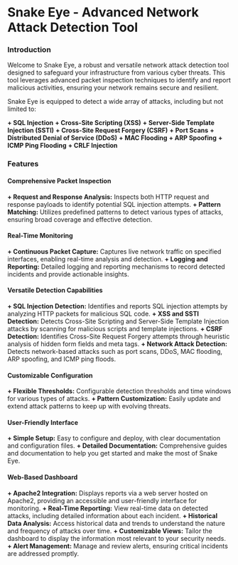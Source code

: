 # Snake Eye - Advanced Network Attack Detection Tool
### Introduction

Welcome to Snake Eye, a robust and versatile network attack detection tool designed to safeguard your infrastructure from various cyber threats. This tool leverages advanced packet inspection techniques to identify and report malicious activities, ensuring your network remains secure and resilient.

Snake Eye is equipped to detect a wide array of attacks, including but not limited to:

  **+ SQL Injection**
  **+ Cross-Site Scripting (XSS)**
  **+ Server-Side Template Injection (SSTI)**
  **+ Cross-Site Request Forgery (CSRF)**
  **+ Port Scans**
  **+ Distributed Denial of Service (DDoS)**
  **+ MAC Flooding**
  **+ ARP Spoofing**
  **+ ICMP Ping Flooding**
  **+ CRLF Injection**

### Features
#### Comprehensive Packet Inspection

  **+ Request and Response Analysis:** Inspects both HTTP request and response payloads to identify potential SQL injection attempts.
  **+ Pattern Matching:** Utilizes predefined patterns to detect various types of attacks, ensuring broad coverage and effective detection.

#### Real-Time Monitoring

  **+ Continuous Packet Capture:** Captures live network traffic on specified interfaces, enabling real-time analysis and detection.
  **+ Logging and Reporting:** Detailed logging and reporting mechanisms to record detected incidents and provide actionable insights.

#### Versatile Detection Capabilities

  **+ SQL Injection Detection:** Identifies and reports SQL injection attempts by analyzing HTTP packets for malicious SQL code.
  **+ XSS and SSTI Detection:** Detects Cross-Site Scripting and Server-Side Template Injection attacks by scanning for malicious scripts and template injections.
  **+ CSRF Detection:** Identifies Cross-Site Request Forgery attempts through heuristic analysis of hidden form fields and meta tags.
  **+ Network Attack Detection:** Detects network-based attacks such as port scans, DDoS, MAC flooding, ARP spoofing, and ICMP ping floods.

#### Customizable Configuration

  **+ Flexible Thresholds:** Configurable detection thresholds and time windows for various types of attacks.
  **+ Pattern Customization:** Easily update and extend attack patterns to keep up with evolving threats.

#### User-Friendly Interface

  **+ Simple Setup:** Easy to configure and deploy, with clear documentation and configuration files.
  **+ Detailed Documentation:** Comprehensive guides and documentation to help you get started and make the most of Snake Eye.

#### Web-Based Dashboard

 **+ Apache2 Integration:** Displays reports via a web server hosted on Apache2, providing an accessible and user-friendly interface for monitoring.
 **+ Real-Time Reporting:** View real-time data on detected attacks, including detailed information about each incident.
 **+ Historical Data Analysis:** Access historical data and trends to understand the nature and frequency of attacks over time.
 **+ Customizable Views:** Tailor the dashboard to display the information most relevant to your security needs.
 **+ Alert Management:** Manage and review alerts, ensuring critical incidents are addressed promptly.
 
